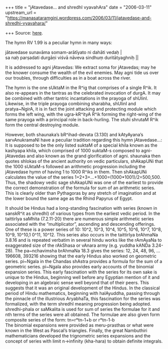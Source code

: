 +++
title = "jAtavedase… and shredhI vyavahAra"
date = "2006-03-11"
upstream_url = "https://manasataramgini.wordpress.com/2006/03/11/jatavedase-and-shredhi-vyavahara/"

+++
Source: [here](https://manasataramgini.wordpress.com/2006/03/11/jatavedase-and-shredhi-vyavahara/).

The hymn RV 1.99 is a peculiar hymn in many ways:

jātavedase sunavāma somam-arātīyato ni dahāti vedaḥ \|   
sa naḥ parṣadati durgāṇi viśvā nāveva sindhuṃ duritātyaghniḥ \|\|

It is addressed to agni jAtavedas: We extract soma for jAtavedas; may he the knower consume the wealth of the evil enemies. May agni tide us over our troubles, through difficulties as in a boat across the river.

The hymn is the one sUktaM in the R^ig that comprises of a single R^ik. It also re-appears in the tantras as the celebrated invocation of durgA. It may be combined with other tantric incantations in the prayoga of shUlinI. Likewise, in the triple prayoga combining sharabha, shUlinI and pratya\~NgirA, it is in fact the joint attacking and protecting module which forms the left wing, with the ugra-kR^ityA R^ik forming the right-wing of the same prayoga with a principal role in back-hurling. The stuhi shrutaM R^ik form the central destroying module.

However, both shaunaka’s bR^ihad-devata (3.130) and kAtyAyana’s sarvAnukramaNI have a peculiar tradition regarding this hymn jAtavedase…: It is supposed to be the only listed suktaM of a special khila known as the kashyapa khila, which comprised of 1000 suktaM-s composed to agni-jAtavedas and also known as the grand glorification of agni. shaunaka then quotes shlokas of the ancient authority on vedic particulars, shAkapUNi that the 1000 sUktaM-s followed an arithmetic progression including the jAtavedase hymn of having 1 to 1000 R^iks in them. Then shAkapUNi calculates the value of the series 1+2+3+…+1000=(1000\*1001)/2=500,500. Thus, the shadowy vedic sage shAkapUNi was one of the earliest to provide the correct demonstration of the formula for sum of an arithmetic series. This is clearly older than Pythagoras by any stretch of imagination and at the lower bound the same age as the Rhind Papyrus of Egypt.

It should be Hindus had a long-standing fascination with series (known in sanskR^it as shredhI) of various types from the earliest vedic period. In the taittirIya saMhita (7.2.11-20) there are numerous simple arithmetic series associated with the “multiplicator”, ascending and descending offerings. One of these is a power series of 10: 10^2, 10^3, 10^4, 10^5, 10^6, 10^7, 10^8, 10^9, 10^10,1 0^11, 10^12. This series also occurs in the taittirIya brAhmaNa 3.8.16 and is repeated verbatim in several hindu works like the rAmAyaNa to exaggerated size of the rAkShasa or vAnara army (e.g. yuddha kANDa 3.24-28). The pa\~nchavimsha brAhmaNa 18.3 gives the series: 12, 24, 48, 96, …196608, 393216 showing that the early Hindus also worked on geometric series. pi\~Ngala in the Chandas shAstra provides a formula for the sum of a geometric series. pi\~Ngala also provides early accounts of the binomial expansion series. This early fascination with the series for its own sake is unique to the Hindus, beginning well before any Egyptian mention of it and developing in an algebraic sense well beyond that of their peers. This suggests that it was an original development of the Hindus. In the classical period of Hindu mathematics, beginning with halAyuddha, passing through the pinnacle of the illustrious AryabhaTa, this fascination for the series was formalized, with the term shredhI meaning progression being adopted. shredhi-phala or saMkalita is used for sum of series the formulae for it and nth terms of the series were all obtained. The formulae are also given form composite series of the form: tn=r\*tn-1+b or r\*tn-1-b  
The binomial expansions were provided as meru-prasthas or what were known in the West as Pascal’s triangles. Finally, the great Nambuthiri mathematicians developed the trignometric series expansions and the concept of series with limit n->infinity (kha-hara) to obtain definite integrals.

